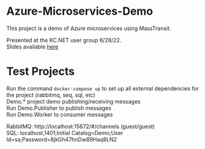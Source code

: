 # Azure-Microservices-Demo

This project is a demo of Azure microservices using MassTransit.  

Presented at the KC.NET user group 6/28/22.  
Slides available [here](https://docs.google.com/presentation/d/1j2pPF2XB-y4yVnTYnjJ9_hgerIwiRz9KW-VtQNFNRkU/edit?usp=sharing) 

# Test Projects

Run the command `docker-compose up` to set up all external dependencies for the project (rabbitmq, seq, sql, etc)  
Demo.* project demo publishing/receiving messages  
Run Demo.Publisher to publish messages  
Run Demo.Worker to consumer messages  

RabbitMQ: http://localhost:15672/#/channels (guest/guest)  
SQL: localhost,1401;Initial Catalog=Demo;User Id=sa;Password=8jkGh47hnDw89Haq8LN2